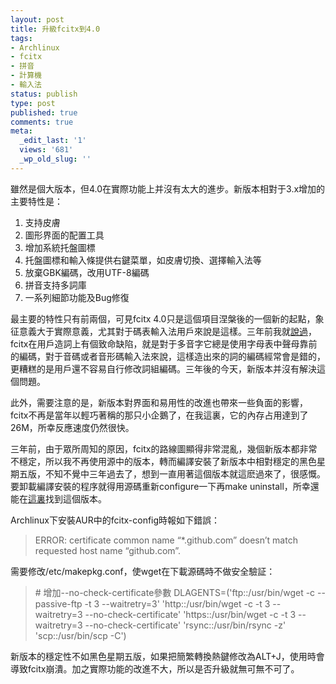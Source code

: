 ```yaml
---
layout: post
title: 升級fcitx到4.0
tags:
- Archlinux
- fcitx
- 拼音
- 計算機
- 輸入法
status: publish
type: post
published: true
comments: true
meta:
  _edit_last: '1'
  views: '681'
  _wp_old_slug: ''
---
```

雖然是個大版本，但4.0在實際功能上并沒有太大的進步。新版本相對于3.x增加的主要特性是：

<ol>
  <li>支持皮膚</li>
  <li>圖形界面的配置工具</li>
  <li>增加系統托盤圖標</li>
  <li>托盤圖標和輸入條提供右鍵菜單，如皮膚切換、選擇輸入法等</li>
  <li>放棄GBK編碼，改用UTF-8編碼</li>
  <li>拼音支持多詞庫</li>
  <li>一系列細節功能及Bug修復</li>
</ol>

最主要的特性只有前兩個，可見fcitx 4.0只是這個項目涅槃後的一個新的起點，象征意義大于實際意義，尤其對于碼表輸入法用戶來說是這樣。三年前我就<a href="http://0x3f.org/?p=185">說過</a>，fcitx在用戶造詞上有個致命缺陷，就是對于多音字它總是使用字母表中聲母靠前的編碼，對于音碼或者音形碼輸入法來說，這樣造出來的詞的編碼經常會是錯的，更糟糕的是用戶還不容易自行修改詞組編碼。三年後的今天，新版本并沒有解決這個問題。

此外，需要注意的是，新版本對界面和易用性的改進也帶來一些負面的影響，fcitx不再是當年以輕巧著稱的那只小企鵝了，在我這裏，它的內存占用達到了26M，所幸反應速度仍然很快。

三年前，由于眾所周知的原因，fcitx的路線圖顯得非常混亂，幾個新版本都非常不穩定，所以我不再使用源中的版本，轉而編譯安裝了新版本中相對穩定的黑色星期五版，不知不覺中三年過去了，想到一直用著這個版本就這麽過來了，很感慨。要卸載編譯安裝的程序就得用源碼重新configure一下再make uninstall，所幸還能在<a href="http://www.fcitx.org/download/fcitx-3.5-BlackFri.tar.bz2">這裏</a>找到這個版本。

Archlinux下安裝AUR中的fcitx-config時報如下錯誤：

<blockquote>
ERROR: certificate common name “*.github.com” doesn’t match requested host name “github.com”.
</blockquote>

需要修改/etc/makepkg.conf，使wget在下載源碼時不做安全驗証：

<blockquote>
# 增加--no-check-certificate參數
DLAGENTS=('ftp::/usr/bin/wget -c --passive-ftp -t 3 --waitretry=3'
          'http::/usr/bin/wget -c -t 3 --waitretry=3 --no-check-certificate'
          'https::/usr/bin/wget -c -t 3 --waitretry=3 --no-check-certificate'
          'rsync::/usr/bin/rsync -z'
          'scp::/usr/bin/scp -C')
</blockquote>

新版本的穩定性不如黑色星期五版，如果把簡繁轉換熱鍵修改為ALT+J，使用時會導致fcitx崩潰。加之實際功能的改進不大，所以是否升級就無可無不可了。
